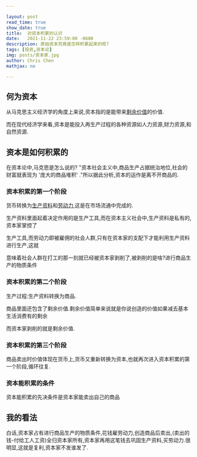 ```yaml
---

layout: post
read_time: true
show_date: true
title:  对资本积累的认识
date:   2021-11-22 23:59:00 -0600
description: 原始资本究竟是怎样积累起来的呢?
tags: [投资,资本论]
img: posts/资本家.jpg
author: Chris Chen
mathjax: no

---
```


## 何为资本

从马克思主义经济学的角度上来说,资本指的是能带来[剩余价值](https://wiki.mbalib.com/wiki/%E5%89%A9%E4%BD%99%E4%BB%B7%E5%80%BC%E7%90%86%E8%AE%BA)的价值.

而在现代经济学来看,资本是能投入再生产过程的各种资源如人力资源,财力资源,和自然资源.

## 资本是如何积累的

在资本论中,马克思是怎么说的? "资本社会主义中,商品生产占据统治地位,社会的财富就表现为 '庞大的商品堆积' ."所以据此分析,资本的运作是离不开商品的.

### 资本积累的第一个阶段

货币转换为[生产资料](https://wiki.mbalib.com/wiki/%E7%94%9F%E4%BA%A7%E8%B5%84%E6%96%99)和[劳动力](https://wiki.mbalib.com/wiki/%E5%8A%B3%E5%8A%A8%E5%8A%9B),这是在市场流通中完成的.

生产资料里面起着决定作用的是生产工具,而在资本主义社会中,生产资料是私有的,资本家掌控了

生产工具,而劳动力即被雇佣的社会人群,只有在资本家的支配下才能利用生产资料进行生产,这就

意味着社会人群在打工的那一刻就已经被资本家剥削了,被剥削的是啥?进行商品生产的物质条件

### 资本积累的第二个阶段

生产过程:生产资料转换为商品.

商品里面还包含了剩余价值.剩余价值简单来说就是你说创造的价值如果减去基本生活消费有的剩余

而资本家剥削的就是剩余价值.

### 资本积累的第三个阶段

商品卖出时价值体现在货币上,货币又重新转换为资本,也就再次进入资本积累的第一个阶段,循环往复.

### 资本能积累的条件

资本能积累的先决条件是资本家能卖出自己的商品

## 我的看法

白话,资本家占有进行商品生产的物质条件,花钱雇劳动力,创造商品后卖出,(卖出的钱-付给工人工资)全归资本家所有,资本家再用这笔钱去巩固生产资料,买劳动力.很明显,这就是复利,资本家不发谁发了.

